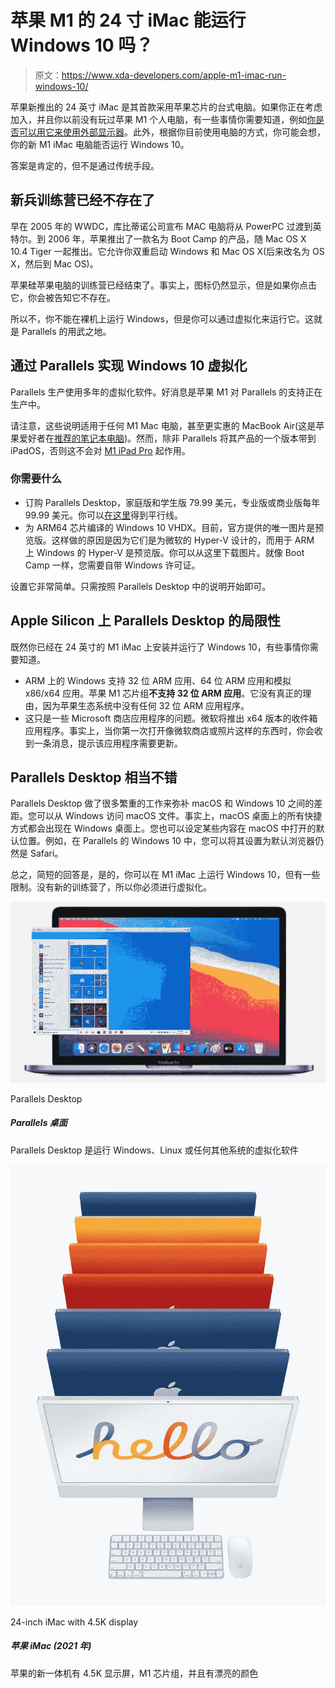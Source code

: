 # 苹果 M1 的 24 寸 iMac 能运行 Windows 10 吗？

> 原文：<https://www.xda-developers.com/apple-m1-imac-run-windows-10/>

苹果新推出的 24 英寸 iMac 是其首款采用苹果芯片的台式电脑。如果你正在考虑加入，并且你以前没有玩过苹果 M1 个人电脑，有一些事情你需要知道，例如[你是否可以用它来使用外部显示器](https://www.xda-developers.com/use-external-monitor-with-m1-imac/)。此外，根据你目前使用电脑的方式，你可能会想，你的新 M1 iMac 电脑能否运行 Windows 10。

答案是肯定的，但不是通过传统手段。

## 新兵训练营已经不存在了

早在 2005 年的 WWDC，库比蒂诺公司宣布 MAC 电脑将从 PowerPC 过渡到英特尔。到 2006 年，苹果推出了一款名为 Boot Camp 的产品，随 Mac OS X 10.4 Tiger 一起推出。它允许你双重启动 Windows 和 Mac OS X(后来改名为 OS X，然后到 Mac OS)。

苹果硅苹果电脑的训练营已经结束了。事实上，图标仍然显示，但是如果你点击它，你会被告知它不存在。

所以不，你不能在裸机上运行 Windows，但是你可以通过虚拟化来运行它。这就是 Parallels 的用武之地。

## 通过 Parallels 实现 Windows 10 虚拟化

Parallels 生产使用多年的虚拟化软件。好消息是苹果 M1 对 Parallels 的支持正在生产中。

请注意，这些说明适用于任何 M1 Mac 电脑，甚至更实惠的 MacBook Air(这是苹果爱好者在[推荐的笔记本电脑](https://www.xda-developers.com/best-laptops/#bestaffordablemac))。然而，除非 Parallels 将其产品的一个版本带到 iPadOS，否则这不会对 [M1 iPad Pro](https://www.xda-developers.com/ipad-pro/) 起作用。

### 你需要什么

*   订购 Parallels Desktop，家庭版和学生版 79.99 美元，专业版或商业版每年 99.99 美元。你可以[在这里](https://www.anrdoezrs.net/links/100122946/type/dlg/sid/UUxdaUeUpU2368/https://www.parallels.com/)得到平行线。
*   为 ARM64 芯片编译的 Windows 10 VHDX。目前，官方提供的唯一图片是预览版。这样做的原因是因为它们是为微软的 Hyper-V 设计的，而用于 ARM 上 Windows 的 Hyper-V 是预览版。你可以从这里下载图片。就像 Boot Camp 一样，您需要自带 Windows 许可证。

设置它非常简单。只需按照 Parallels Desktop 中的说明开始即可。

## Apple Silicon 上 Parallels Desktop 的局限性

既然你已经在 24 英寸的 M1 iMac 上安装并运行了 Windows 10，有些事情你需要知道。

*   ARM 上的 Windows 支持 32 位 ARM 应用、64 位 ARM 应用和模拟 x86/x64 应用。苹果 M1 芯片组**不支持 32 位 ARM 应用**。它没有真正的理由，因为苹果生态系统中没有任何 32 位 ARM 应用程序。
*   这只是一些 Microsoft 商店应用程序的问题。微软将推出 x64 版本的收件箱应用程序。事实上，当你第一次打开像微软商店或照片这样的东西时，你会收到一条消息，提示该应用程序需要更新。

## Parallels Desktop 相当不错

Parallels Desktop 做了很多繁重的工作来弥补 macOS 和 Windows 10 之间的差距。您可以从 Windows 访问 macOS 文件。事实上，macOS 桌面上的所有快捷方式都会出现在 Windows 桌面上。您也可以设定某些内容在 macOS 中打开的默认位置。例如，在 Parallels 的 Windows 10 中，您可以将其设置为默认浏览器仍然是 Safari。

总之，简短的回答是，是的，你可以在 M1 iMac 上运行 Windows 10，但有一些限制。没有新的训练营了，所以你必须进行虚拟化。

 <picture>![Parallels Desktop virtualization software for running Windows or Linux on macOS. The latest version also supports Apple Silicon Macs and Windows on Arm.](img/860b397f9ada5cc74cb9a18adfa6dc9a.png)</picture> 

Parallels Desktop

##### Parallels 桌面

Parallels Desktop 是运行 Windows、Linux 或任何其他系统的虚拟化软件

 <picture>![Apple's new all-in-one has a 4.5K display, an M1 chipset, and comes in pretty colors.](img/e0e563b135bfd36fa0499bc6370388b2.png)</picture> 

24-inch iMac with 4.5K display

##### 苹果 iMac (2021 年)

苹果的新一体机有 4.5K 显示屏，M1 芯片组，并且有漂亮的颜色